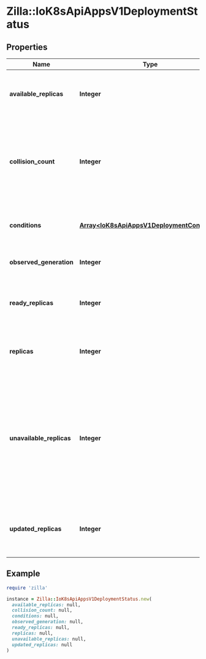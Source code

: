 # Zilla::IoK8sApiAppsV1DeploymentStatus

## Properties

| Name | Type | Description | Notes |
| ---- | ---- | ----------- | ----- |
| **available_replicas** | **Integer** | Total number of available pods (ready for at least minReadySeconds) targeted by this deployment. | [optional] |
| **collision_count** | **Integer** | Count of hash collisions for the Deployment. The Deployment controller uses this field as a collision avoidance mechanism when it needs to create the name for the newest ReplicaSet. | [optional] |
| **conditions** | [**Array&lt;IoK8sApiAppsV1DeploymentCondition&gt;**](IoK8sApiAppsV1DeploymentCondition.md) | Represents the latest available observations of a deployment&#39;s current state. | [optional] |
| **observed_generation** | **Integer** | The generation observed by the deployment controller. | [optional] |
| **ready_replicas** | **Integer** | readyReplicas is the number of pods targeted by this Deployment with a Ready Condition. | [optional] |
| **replicas** | **Integer** | Total number of non-terminated pods targeted by this deployment (their labels match the selector). | [optional] |
| **unavailable_replicas** | **Integer** | Total number of unavailable pods targeted by this deployment. This is the total number of pods that are still required for the deployment to have 100% available capacity. They may either be pods that are running but not yet available or pods that still have not been created. | [optional] |
| **updated_replicas** | **Integer** | Total number of non-terminated pods targeted by this deployment that have the desired template spec. | [optional] |

## Example

```ruby
require 'zilla'

instance = Zilla::IoK8sApiAppsV1DeploymentStatus.new(
  available_replicas: null,
  collision_count: null,
  conditions: null,
  observed_generation: null,
  ready_replicas: null,
  replicas: null,
  unavailable_replicas: null,
  updated_replicas: null
)
```

